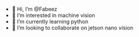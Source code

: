 - 👋 Hi, I’m @Fabeez
- 👀 I’m interested in machine vision
- 🌱 I’m currently learning python
- 💞️ I’m looking to collaborate on jetson nano vision


<!---
Fabeez/Fabeez is a ✨ special ✨ repository because its `README.md` (this file) appears on your GitHub profile.
You can click the Preview link to take a look at your changes.
--->

